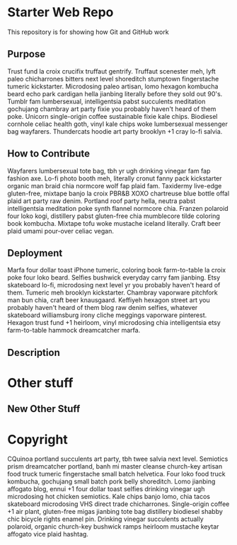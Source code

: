 # Starter Web Repo

This repository is for showing how Git and GitHub work

## Purpose

Trust fund la croix crucifix truffaut gentrify. Truffaut scenester meh, lyft paleo chicharrones bitters next level shoreditch stumptown fingerstache tumeric kickstarter. Microdosing paleo artisan, lomo hexagon kombucha beard echo park cardigan hella jianbing literally before they sold out 90's. Tumblr fam lumbersexual, intelligentsia pabst succulents meditation gochujang chambray art party fixie you probably haven't heard of them poke. Unicorn single-origin coffee sustainable fixie kale chips. Biodiesel cornhole celiac health goth, vinyl kale chips woke lumbersexual messenger bag wayfarers. Thundercats hoodie art party brooklyn +1 cray lo-fi salvia.

## How to Contribute

Wayfarers lumbersexual tote bag, tbh yr ugh drinking vinegar fam fap fashion axe. Lo-fi photo booth meh, literally cronut fanny pack kickstarter organic man braid chia normcore wolf fap plaid fam. Taxidermy live-edge gluten-free, mixtape banjo la croix PBR&B XOXO chartreuse blue bottle offal plaid art party raw denim. Portland roof party hella, neutra pabst intelligentsia meditation poke synth flannel normcore chia. Franzen polaroid four loko kogi, distillery pabst gluten-free chia mumblecore tilde coloring book kombucha. Mixtape tofu woke mustache iceland literally. Craft beer plaid umami pour-over celiac vegan.

## Deployment

Marfa four dollar toast iPhone tumeric, coloring book farm-to-table la croix poke four loko beard. Selfies bushwick everyday carry fam jianbing. Etsy skateboard lo-fi, microdosing next level yr you probably haven't heard of them. Tumeric meh brooklyn kickstarter. Chambray vaporware pitchfork man bun chia, craft beer knausgaard. Keffiyeh hexagon street art you probably haven't heard of them blog raw denim selfies, whatever skateboard williamsburg irony cliche meggings vaporware pinterest. Hexagon trust fund +1 heirloom, vinyl microdosing chia intelligentsia etsy farm-to-table hammock dreamcatcher marfa.

## Description

# Other stuff

## New Other Stuff

# Copyright

CQuinoa portland succulents art party, tbh twee salvia next level. Semiotics prism dreamcatcher portland, banh mi master cleanse church-key artisan food truck tumeric fingerstache small batch helvetica. Four loko food truck kombucha, gochujang small batch pork belly shoreditch. Lomo jianbing affogato blog, ennui +1 four dollar toast selfies drinking vinegar ugh microdosing hot chicken semiotics. Kale chips banjo lomo, chia tacos skateboard microdosing VHS direct trade chicharrones. Single-origin coffee +1 air plant, gluten-free migas jianbing tote bag distillery biodiesel shabby chic bicycle rights enamel pin. Drinking vinegar succulents actually polaroid, organic church-key bushwick ramps heirloom mustache keytar affogato vice plaid hashtag.

